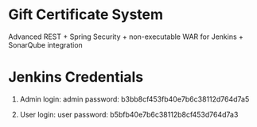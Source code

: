 # Gift Certificate System
Advanced REST + Spring Security + non-executable WAR for Jenkins + SonarQube integration

# Jenkins Credentials

1. Admin
login: admin
password: b3bb8cf453fb40e7b6c38112d764d7a5

2. User
login: user
password: b5bfb40e7b6c38112b8cf453d764d7a3